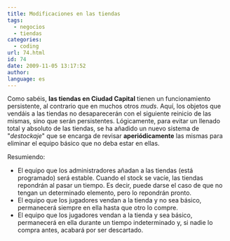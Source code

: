 ```yaml
---
title: Modificaciones en las tiendas
tags:
  - negocios
  - tiendas
categories:
  - coding
url: 74.html
id: 74
date: 2009-11-05 13:17:52
author:
language: es
---
```


Como sabéis, **las tiendas en Ciudad Capital** tienen un funcionamiento persistente, al contrario que en muchos otros _muds_. Aquí, los objetos que vendáis a las tiendas no desaparecerán con el siguiente reinicio de las mismas, sino que serán persistentes. Lógicamente, para evitar un llenado total y absoluto de las tiendas, se ha añadido un nuevo sistema de "_destockaje_" que se encarga de revisar **aperiódicamente** las mismas para eliminar el equipo básico que no deba estar en ellas.

Resumiendo:

*   El equipo que los administradores añadan a las tiendas (está programado) será estable. Cuando el stock se vacíe, las tiendas repondrán al pasar un tiempo. Es decir, puede darse el caso de que no tengan un determinado elemento, pero lo repondrán pronto.
*   El equipo que los jugadores vendan a la tienda y no sea básico, permanecerá siempre en ella hasta que otro lo compre.
*   El equipo que los jugadores vendan a la tienda y sea básico, permanecerá en ella durante un tiempo indeterminado y, si nadie lo compra antes, acabará por ser descartado.
